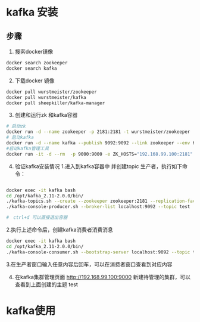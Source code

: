 # kafka 安装
## 步骤
1. 搜索docker镜像

```bash
docker search zookeeper
docker search kafka
```

2. 下载docker 镜像

```bash
docker pull wurstmeister/zookeeper
docker pull wurstmeister/kafka
docker pull sheepkiller/kafka-manager
```

3. 创建和运行zk 和kafka容器

```bash
# 启动zk
docker run -d --name zookeeper -p 2181:2181 -t wurstmeister/zookeeper
# 启动kafka
docker run -d --name kafka --publish 9092:9092 --link zookeeper --env KAFKA_ZOOKEEPER_CONNECT=zookeeper:2181 --env KAFKA_ADVERTISED_HOST_NAME=192.168.99.100 --env KAFKA_ADVERTISED_PORT=9092 --volume /etc/localtime:/etc/localtime wurstmeister/kafka:latest
#启动kafka管理工具
docker run -it -d --rm  -p 9000:9000 -e ZK_HOSTS="192.168.99.100:2181" --net=host sheepkiller/kafka-manager
```
4. 验证kafka安装情况
1.进入到kafka容器中 并创建topic 生产者，执行如下命令：

```bash

docker exec -it kafka bash
cd /opt/kafka_2.11-2.0.0/bin/
./kafka-topics.sh --create --zookeeper zookeeper:2181 --replication-factor 1 --partitions 8 --topic test
./kafka-console-producer.sh --broker-list localhost:9092 --topic test

#　ctrl+d 可以直接退出容器

```

2.执行上述命令后，创建kafka消费者消费消息

```bash
docker exec -it kafka bash
cd /opt/kafka_2.11-2.0.0/bin/
./kafka-console-consumer.sh --bootstrap-server localhost:9092 --topic test --from-beginning
```
3.在生产者窗口输入任意内容后回车，可以在消费者窗口查看到对应内容

4. 在kafka集群管理页面 http://192.168.99.100:9000 新建待管理的集群，可以查看到上面创建的主题 test
# kafka使用

